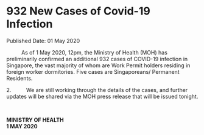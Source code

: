 <html>
    <meta http-equiv="Content-Type" content="text/html; charset=utf-8"/>
    <meta charset="utf-8"/>
    <title>932 New Cases of Covid-19 Infection</title>
    <body><h1>932 New Cases of Covid-19 Infection</h1>
    <p>Published Date: 01 May 2020</p> <p>&nbsp;&nbsp;&nbsp;&nbsp;&nbsp;&nbsp;&nbsp;&nbsp;&nbsp; As of 1 May 2020, 12pm, the Ministry of Health (MOH) has preliminarily confirmed an additional 932 cases of COVID-19 infection in Singapore, the vast majority of whom are Work Permit holders residing in foreign worker dormitories. Five cases are Singaporeans/ Permanent Residents.</p><p>2.&nbsp;&nbsp;&nbsp;&nbsp;&nbsp;&nbsp;&nbsp;&nbsp;&nbsp; We are still working through the details of the cases, and further updates will be shared via the MOH press release that will be issued tonight. </p><p>&nbsp;</p><p><strong>MINISTRY OF HEALTH<br>1 MAY 2020</strong></p><div><br></div></body>
</html>